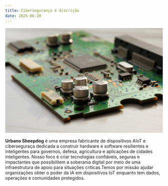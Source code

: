 ```yaml
---
title: Cibersegurança e discrição
date: 2025-06-20
---
```


![Urbano Sheepdog Hardware Developer](cover.pt.jpg)

**Urbano Sheepdog**  é uma empresa fabricante de dispositivos AIoT e ciberseguraça dedicada a construir hardware e software resilientes e inteligentes para governos, defesa, agricultura e aplicações de cidades inteligentes. Nosso foco é criar tecnologias confiáveis, seguras e impactantes que possibilitem a soberania digital por meio de uma infraestrutura de apoio para situações críticas.Temos por missão ajudar organizações obter o poder da IA em dispositivos IoT enquanto tem dados, operações e comunidades protegidos.


